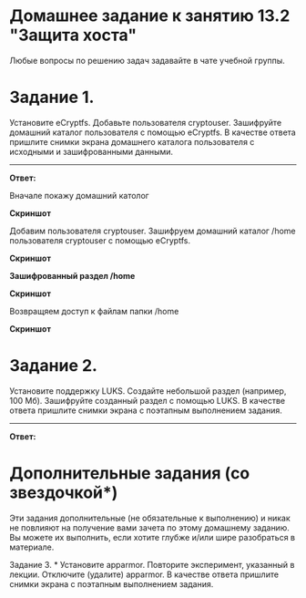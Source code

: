 # Домашнее задание к занятию 13.2 "Защита хоста"

Любые вопросы по решению задач задавайте в чате учебной группы.

# Задание 1.
Установите eCryptfs.
Добавьте пользователя cryptouser.
Зашифруйте домашний каталог пользователя с помощью eCryptfs.
В качестве ответа пришлите снимки экрана домашнего каталога пользователя с исходными и зашифрованными данными.
___
**Ответ:**

Вначале покажу домашний католог 

**Скриншот**



Добавим пользователя cryptouser.
Зашифруем домашний каталог /home пользователя cryptouser с помощью eCryptfs.

**Скриншот**





**Зашифрованный раздел /home**

**Скриншот**


Возвращяем доступ к файлам папки /home 

**Скриншот**


# Задание 2.
Установите поддержку LUKS.
Создайте небольшой раздел (например, 100 Мб).
Зашифруйте созданный раздел с помощью LUKS.
В качестве ответа пришлите снимки экрана с поэтапным выполнением задания.
___
**Ответ:**




# Дополнительные задания (со звездочкой*)
Эти задания дополнительные (не обязательные к выполнению) и никак не повлияют на получение вами зачета по этому домашнему заданию. Вы можете их выполнить, если хотите глубже и/или шире разобраться в материале.

Задание 3. *
Установите apparmor.
Повторите эксперимент, указанный в лекции.
Отключите (удалите) apparmor.
В качестве ответа пришлите снимки экрана с поэтапным выполнением задания.